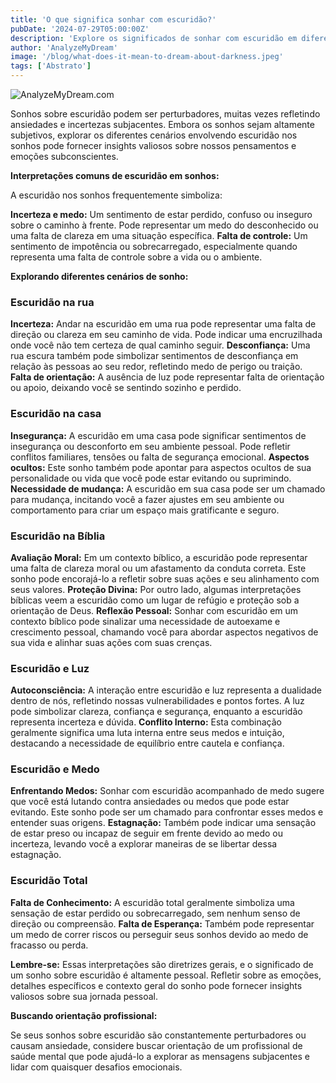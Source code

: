 ```yaml
---
title: 'O que significa sonhar com escuridão?'
pubDate: '2024-07-29T05:00:00Z'
description: 'Explore os significados de sonhar com escuridão em diferentes contextos e o que isso pode indicar sobre seu estado emocional e psicológico.'
author: 'AnalyzeMyDream'
image: '/blog/what-does-it-mean-to-dream-about-darkness.jpeg'
tags: ['Abstrato']
---
```


![AnalyzeMyDream.com](/blog/what-does-it-mean-to-dream-about-darkness.jpeg)


Sonhos sobre escuridão podem ser perturbadores, muitas vezes refletindo ansiedades e incertezas subjacentes. Embora os sonhos sejam altamente subjetivos, explorar os diferentes cenários envolvendo escuridão nos sonhos pode fornecer insights valiosos sobre nossos pensamentos e emoções subconscientes. 

**Interpretações comuns de escuridão em sonhos:**

A escuridão nos sonhos frequentemente simboliza:

**Incerteza e medo:** Um sentimento de estar perdido, confuso ou inseguro sobre o caminho à frente. Pode representar um medo do desconhecido ou uma falta de clareza em uma situação específica.
**Falta de controle:** Um sentimento de impotência ou sobrecarregado, especialmente quando representa uma falta de controle sobre a vida ou o ambiente.

**Explorando diferentes cenários de sonho:**

### Escuridão na rua

**Incerteza:** Andar na escuridão em uma rua pode representar uma falta de direção ou clareza em seu caminho de vida. Pode indicar uma encruzilhada onde você não tem certeza de qual caminho seguir.
**Desconfiança:** Uma rua escura também pode simbolizar sentimentos de desconfiança em relação às pessoas ao seu redor, refletindo medo de perigo ou traição.
**Falta de orientação:** A ausência de luz pode representar falta de orientação ou apoio, deixando você se sentindo sozinho e perdido.

### Escuridão na casa

**Insegurança:** A escuridão em uma casa pode significar sentimentos de insegurança ou desconforto em seu ambiente pessoal. Pode refletir conflitos familiares, tensões ou falta de segurança emocional.
**Aspectos ocultos:** Este sonho também pode apontar para aspectos ocultos de sua personalidade ou vida que você pode estar evitando ou suprimindo.
**Necessidade de mudança:** A escuridão em sua casa pode ser um chamado para mudança, incitando você a fazer ajustes em seu ambiente ou comportamento para criar um espaço mais gratificante e seguro.

### Escuridão na Bíblia

**Avaliação Moral:** Em um contexto bíblico, a escuridão pode representar uma falta de clareza moral ou um afastamento da conduta correta. Este sonho pode encorajá-lo a refletir sobre suas ações e seu alinhamento com seus valores.
**Proteção Divina:** Por outro lado, algumas interpretações bíblicas veem a escuridão como um lugar de refúgio e proteção sob a orientação de Deus.
**Reflexão Pessoal:** Sonhar com escuridão em um contexto bíblico pode sinalizar uma necessidade de autoexame e crescimento pessoal, chamando você para abordar aspectos negativos de sua vida e alinhar suas ações com suas crenças.

### Escuridão e Luz

**Autoconsciência:** A interação entre escuridão e luz representa a dualidade dentro de nós, refletindo nossas vulnerabilidades e pontos fortes. A luz pode simbolizar clareza, confiança e segurança, enquanto a escuridão representa incerteza e dúvida.
**Conflito Interno:** Esta combinação geralmente significa uma luta interna entre seus medos e intuição, destacando a necessidade de equilíbrio entre cautela e confiança. 

### Escuridão e Medo

**Enfrentando Medos:** Sonhar com escuridão acompanhado de medo sugere que você está lutando contra ansiedades ou medos que pode estar evitando. Este sonho pode ser um chamado para confrontar esses medos e entender suas origens.
**Estagnação:** Também pode indicar uma sensação de estar preso ou incapaz de seguir em frente devido ao medo ou incerteza, levando você a explorar maneiras de se libertar dessa estagnação.

### Escuridão Total

**Falta de Conhecimento:** A escuridão total geralmente simboliza uma sensação de estar perdido ou sobrecarregado, sem nenhum senso de direção ou compreensão.
**Falta de Esperança:** Também pode representar um medo de correr riscos ou perseguir seus sonhos devido ao medo de fracasso ou perda.

**Lembre-se:** Essas interpretações são diretrizes gerais, e o significado de um sonho sobre escuridão é altamente pessoal. Refletir sobre as emoções, detalhes específicos e contexto geral do sonho pode fornecer insights valiosos sobre sua jornada pessoal. 

**Buscando orientação profissional:**

Se seus sonhos sobre escuridão são constantemente perturbadores ou causam ansiedade, considere buscar orientação de um profissional de saúde mental que pode ajudá-lo a explorar as mensagens subjacentes e lidar com quaisquer desafios emocionais.